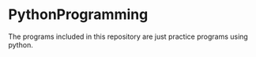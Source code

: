 # PythonProgramming
The programs included in this repository are just practice programs using python.
